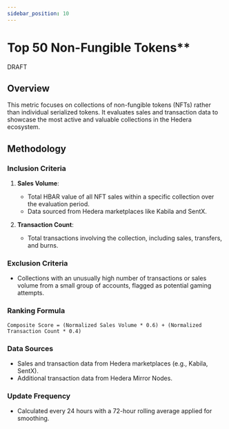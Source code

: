 ```yaml
---
sidebar_position: 10
---
```


# Top 50 Non-Fungible Tokens**

DRAFT

## Overview  
This metric focuses on collections of non-fungible tokens (NFTs) rather than individual serialized tokens. It evaluates sales and transaction data to showcase the most active and valuable collections in the Hedera ecosystem.  

## Methodology  

### Inclusion Criteria  
1. **Sales Volume**:  
   - Total HBAR value of all NFT sales within a specific collection over the evaluation period.  
   - Data sourced from Hedera marketplaces like Kabila and SentX.  

2. **Transaction Count**:  
   - Total transactions involving the collection, including sales, transfers, and burns.  

### Exclusion Criteria  
- Collections with an unusually high number of transactions or sales volume from a small group of accounts, flagged as potential gaming attempts.  

### Ranking Formula  
```
Composite Score = (Normalized Sales Volume * 0.6) + (Normalized Transaction Count * 0.4)
```

### Data Sources  
- Sales and transaction data from Hedera marketplaces (e.g., Kabila, SentX).  
- Additional transaction data from Hedera Mirror Nodes.  

### Update Frequency  
- Calculated every 24 hours with a 72-hour rolling average applied for smoothing.  